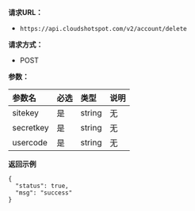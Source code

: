 
**请求URL：** 
- ` https://api.cloudshotspot.com/v2/account/delete `
  
**请求方式：**
- POST 

**参数：** 

|参数名|必选|类型|说明|
|:----    |:---|:----- |-----   |
|sitekey |  是  |    string   |    无   |
|secretkey |  是  |    string   |    无   |
|usercode |  是  |    string   |    无   |


**返回示例**

``` 
{
  "status": true,
  "msg": "success"
}

```

